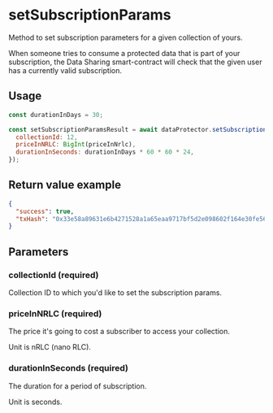 # setSubscriptionParams

Method to set subscription parameters for a given collection of yours.

When someone tries to consume a protected data that is part of your subscription, the Data Sharing
smart-contract will check that the given user has a currently valid subscription.

## Usage

```javascript
const durationInDays = 30;

const setSubscriptionParamsResult = await dataProtector.setSubscriptionParams({
  collectionId: 12,
  priceInNRLC: BigInt(priceInNrlc),
  durationInSeconds: durationInDays * 60 * 60 * 24,
});
```

## Return value example

```json
{
  "success": true, 
  "txHash": "0x33e58a89631e6b4271528a1a65eaa9717bf5d2e098602f164e30fe56585895e6"
}
```

## Parameters

### collectionId (required)

Collection ID to which you'd like to set the subscription params.

### priceInNRLC (required)

The price it's going to cost a subscriber to access your collection.

Unit is nRLC (nano RLC).

### durationInSeconds (required)

The duration for a period of subscription.

Unit is seconds.
